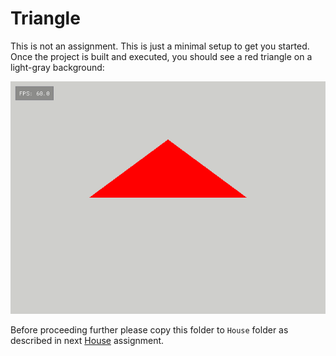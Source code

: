 # Triangle

This is not an assignment. This is just a minimal setup to get you started. Once the project is built and executed, you
should see a red triangle on a light-gray background:

![Triangle](triangle.png)

Before proceeding further please copy this folder to `House` folder as described in next [House](../01_House/README.md)
assignment. 